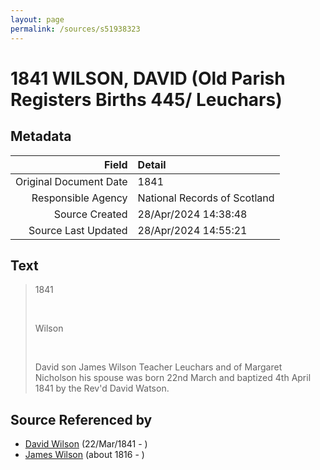 ```yaml
---
layout: page
permalink: /sources/s51938323
---
```


# 1841 WILSON, DAVID (Old Parish Registers Births 445/ Leuchars)

## Metadata

Field | Detail
---:|:---
Original Document Date | 1841
Responsible Agency | National Records of Scotland
Source Created | 28/Apr/2024 14:38:48
Source Last Updated | 28/Apr/2024 14:55:21

## Text

> 1841
>
> <br/>
>
> Wilson
>
> <br/>
>
> David son James Wilson Teacher Leuchars and of Margaret Nicholson his spouse was born 22nd March and baptized 4th April 1841 by the Rev'd David Watson.
>

## Source Referenced by

* [David Wilson](../people/@15598112@-david-wilson-b1841-3-22-d.md) (22/Mar/1841 - )
* [James Wilson](../people/@98356536@-james-wilson-b1816-d.md) (about 1816 - )
